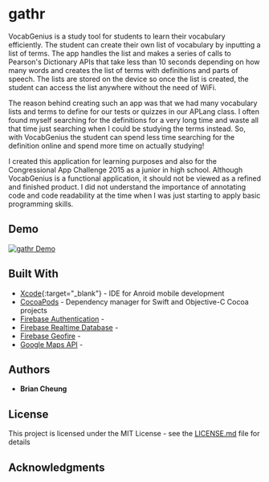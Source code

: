 # gathr

VocabGenius is a study tool for students to learn their vocabulary efficiently. The student can create their own list of vocabulary by inputting a list of terms. The app handles the list and makes a series of calls to Pearson's Dictionary APIs that take less than 10 seconds depending on how many words and creates the list of terms with definitions and parts of speech. The lists are stored on the device so once the list is created, the student can access the list anywhere without the need of WiFi. 

The reason behind creating such an app was that we had many vocabulary lists and terms to define for our tests or quizzes in our APLang class. I often found myself searching for the definitions for a very long time and waste all that time just searching when I could be studying the terms instead. So, with VocabGenius the student can spend less time searching for the definition online and spend more time on actually studying!

I created this application for learning purposes and also for the Congressional App Challenge 2015 as a junior in high school. Although VocabGenius is a functional application, it should not be viewed as a refined and finished product. I did not understand the importance of annotating code and code readability at the time when I was just starting to apply basic programming skills.
  
## Demo

[![gathr Demo](http://img.youtube.com/vi/fpEe3pJoHfg/0.jpg)](https://youtu.be/fpEe3pJoHfg)

## Built With

* [Xcode](https://developer.android.com/studio/index.html){:target="_blank"} - IDE for Anroid mobile development
* [CocoaPods](https://cocoapods.org/) - Dependency manager for Swift and Objective-C Cocoa projects
* [Firebase Authentication](https://firebase.google.com/products/auth/) - 
* [Firebase Realtime Database](https://firebase.google.com/products/realtime-database/) - 
* [Firebase Geofire](https://github.com/firebase/geofire-objc) - 
* [Google Maps API](https://developers.google.com/maps/ios/) - 

## Authors

* **Brian Cheung**

## License

This project is licensed under the MIT License - see the [LICENSE.md](LICENSE.md) file for details

## Acknowledgments

